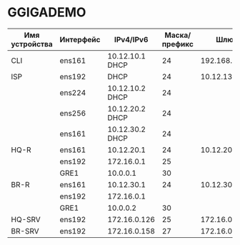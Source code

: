 # GGIGADEMO

| Имя устройства | Интерфейс | IPv4/IPv6 | Маска/префикс | Шлюз |
| ----------- | ----------- | ----------- | ----------- | ----------- |
| CLI         | ens161      | 10.12.10.1 DHCP   |  24   |  192.168.0.169  |
| ISP         | ens192      | DHCP              |  24   |  10.12.13.254   |
|             | ens224      | 10.12.10.2 DHCP   |  24   |                 |
|             | ens256      | 10.12.20.2 DHCP   |  24   |                 |
|             | ens161      | 10.12.30.2 DHCP   |  24   |                 |
| HQ-R        | ens161      | 10.12.20.1        |  24   |  10.12.20.2  |
|             | ens192      | 172.16.0.1        |  25   |    |
|             | GRE1        | 10.0.0.1          |  30   |    |
| BR-R        | ens161      | 10.12.30.1        |  24   |  10.12.30.2  |
|             | ens192      | 172.16.0.1        |     |    |
|             | GRE1        | 10.0.0.2          |  30   |    |
| HQ-SRV      | ens192      | 172.16.0.126      |  25   | 172.16.0.1   |
| BR-SRV      | ens192      | 172.16.0.158      |  27   | 172.16.0.129   |
